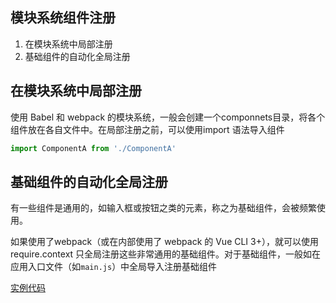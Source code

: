 
## 模块系统组件注册
1. 在模块系统中局部注册
2. 基础组件的自动化全局注册

## 在模块系统中局部注册
使用 Babel 和 webpack 的模块系统，一般会创建一个componnets目录，将各个组件放在各自文件中。在局部注册之前，可以使用import 语法导入组件
```js
import ComponentA from './ComponentA'
```

## 基础组件的自动化全局注册
有一些组件是通用的，如输入框或按钮之类的元素，称之为基础组件，会被频繁使用。

如果使用了webpack（或在内部使用了 webpack 的 Vue CLI 3+），就可以使用 require.context 只全局注册这些非常通用的基础组件。对于基础组件，一般如在应用入口文件（如`main.js`）中全局导入注册基础组件

[实例代码](https://github.com/chrisvfritz/vue-enterprise-boilerplate/blob/master/src/components/_globals.js)